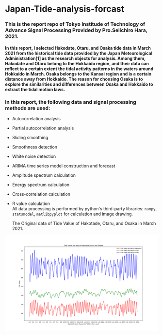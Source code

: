 # Japan-Tide-analysis-forcast
### This is the report repo of Tokyo Institude of Technology of Advance Signal Processing Provided by Pro.Seiichiro Hara, 2021.   

#### In this report, I selected Hakodate, Otaru, and Osaka tide data in March 2021 from the historical tide data provided by the Japan Meteorological Administration[1] as the research objects for analysis. Among them, Hakodate and Otaru belong to the Hokkaido region, and their data can reflect to a certain extent the tidal activity patterns in the waters around Hokkaido in March. Osaka belongs to the Kansai region and is a certain distance away from Hokkaido. The reason for choosing Osaka is to explore the similarities and differences between Osaka and Hokkaido to extract the tidal motion laws.   
        
### In this report, the following data and signal processing methods are used:    
* Autocorrelation analysis
* Partial autocorrelation analysis
* Sliding smoothing
* Smoothness detection
* White noise detection
* ARIMA time series model construction and forecast
* Amplitude spectrum calculation
* Energy spectrum calculation
* Cross-correlation calculation
*  R value calculation   
   All data processing is performed by python's third-party libraries: `numpy`, `statsmodel`, `matlibpyplot` for calculation and image drawing.   

   The Original data of Tide Value of Hakotade, Otaru, and Osaka in March 2021.    

![Original_data_all.png](https://github.com/Magicboomliu/Japan-Tide-analysis-forcast/blob/main/reports/figures/Original_data_all.png)
